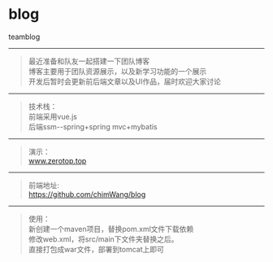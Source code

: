 # blog
teamblog

----------

> 最近准备和队友一起搭建一下团队博客   
> 博客主要用于团队资源展示，以及新学习功能的一个展示  
> 开发后暂时会更新前后端文章以及UI作品，届时欢迎大家讨论

----------

>技术栈：  
>前端采用vue.js  
>后端ssm--spring+spring mvc+mybatis

----------

>演示：   
>www.zerotop.top

----------


>前端地址:   
>https://github.com/chimWang/blog

----------


>使用：  
>新创建一个maven项目，替换pom.xml文件下载依赖  
>修改web.xml，将src/main下文件夹替换之后。  
>直接打包成war文件，部署到tomcat上即可
